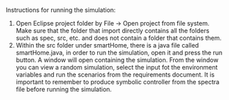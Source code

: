 Instructions for running the simulation:
1. Open Eclipse project folder by File -> Open project from file system.
Make sure that the folder that import directly contains all the folders such as spec, src, etc. and does not contain a folder that contains them.
2. Within the src folder under smartHome, there is a java file called smartHome.java, in order to run the simulation, open it and press the run button.
A window will open containing the simulation. From the window you can view a random simulation, select the input fot the environment variables and run the scenarios from the requirements document.
It is important to remember to produce symbolic controller from the spectra file before running the simulation.
